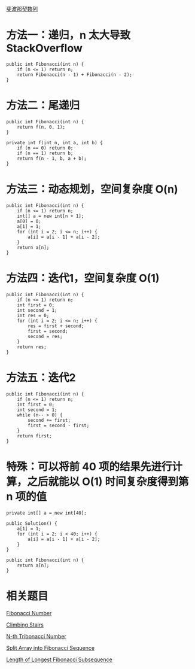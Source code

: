 [斐波那契数列](https://www.nowcoder.com/practice/c6c7742f5ba7442aada113136ddea0c3?tpId=13&tqId=11160&tPage=1&rp=1&ru=/ta/coding-interviews&qru=/ta/coding-interviews/question-ranking&from=cyc_github) 

# 方法一：递归，n 太大导致 StackOverflow 

    public int Fibonacci(int n) {
        if (n <= 1) return n;
        return Fibonacci(n - 1) + Fibonacci(n - 2);
    }
    
# 方法二：尾递归 

    public int Fibonacci(int n) {
        return f(n, 0, 1);
    }

    private int f(int n, int a, int b) {
        if (n == 0) return 0;
        if (n == 1) return b;
        return f(n - 1, b, a + b);
    }

# 方法三：动态规划，空间复杂度 O(n)

    public int Fibonacci(int n) {
        if (n <= 1) return n;
        int[] a = new int[n + 1];
        a[0] = 0;
        a[1] = 1;
        for (int i = 2; i <= n; i++) {
            a[i] = a[i - 1] + a[i - 2];
        }
        return a[n];
    }
    
# 方法四：迭代1，空间复杂度 O(1)

    public int Fibonacci(int n) {
        if (n <= 1) return n;
        int first = 0;
        int second = 1;
        int res = 0;
        for (int i = 2; i <= n; i++) {
            res = first + second;
            first = second;
            second = res;
        }
        return res;
    }
    
# 方法五：迭代2

    public int Fibonacci(int n) {
        if (n <= 1) return n;
        int first = 0;
        int second = 1;
        while (n-- > 0) {
            second += first;
            first = second - first;
        }
        return first;
    }

# 特殊：可以将前 40 项的结果先进行计算，之后就能以 O(1) 时间复杂度得到第 n 项的值

    private int[] a = new int[40];

    public Solution() {
        a[1] = 1;
        for (int i = 2; i < 40; i++) {
            a[i] = a[i - 1] + a[i - 2];
        }
    }

    public int Fibonacci(int n) {
        return a[n];
    }

# 相关题目

[Fibonacci Number](https://leetcode.com/problems/fibonacci-number/)

[Climbing Stairs](https://leetcode.com/problems/climbing-stairs/)

[N-th Tribonacci Number](https://leetcode.com/problems/n-th-tribonacci-number/)

[Split Array into Fibonacci Sequence](https://leetcode.com/problems/split-array-into-fibonacci-sequence/)

[Length of Longest Fibonacci Subsequence](https://leetcode.com/problems/length-of-longest-fibonacci-subsequence/)
